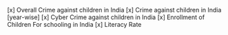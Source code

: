 [x] Overall Crime against children in India
[x] Crime against children in India [year-wise]
[x]  Cyber Crime against children in India
[x] Enrollment of Children For schooling in India
[x] Literacy Rate  